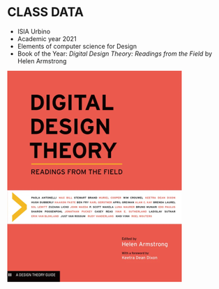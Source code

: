# CLASS DATA

* ISIA Urbino
* Academic year 2021
* Elements of computer science for Design
* Book of the Year: *Digital Design Theory: Readings from the Field* by Helen Armstrong
  

![cover](Cover.png "Cover")
